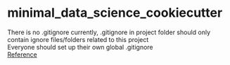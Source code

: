 # minimal_data_science_cookiecutter

There is no .gitignore currently, .gitignore in project folder should only contain ignore files/folders related to this project <br>
Everyone should set up their own global .gitignore <br>
[Reference](https://sebastiandedeyne.com/setting-up-a-global-gitignore-file/)


